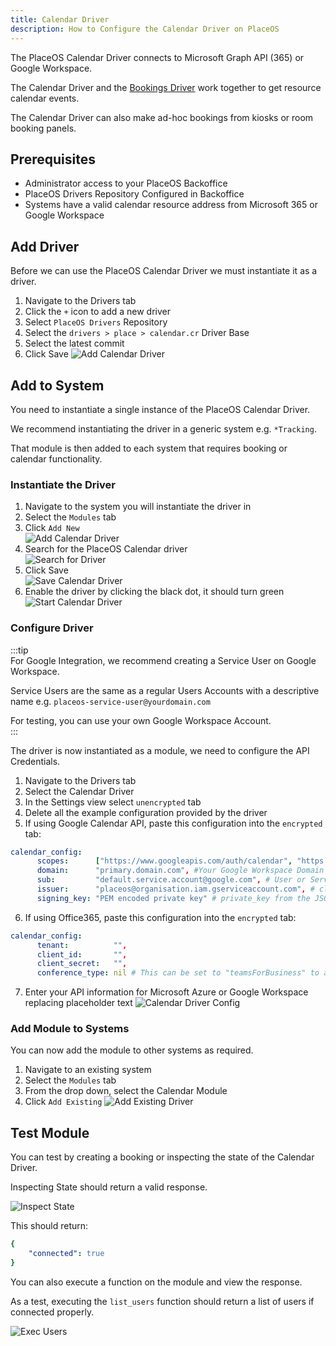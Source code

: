 ```yaml
---
title: Calendar Driver
description: How to Configure the Calendar Driver on PlaceOS
---
```


The PlaceOS Calendar Driver connects to Microsoft Graph API (365) or Google Workspace.

The Calendar Driver and the [Bookings Driver](./placeos-bookings.md) work together to get resource calendar events.

The Calendar Driver can also make ad-hoc bookings from kiosks or room booking panels.

## Prerequisites 

- Administrator access to your PlaceOS Backoffice
- PlaceOS Drivers Repository Configured in Backoffice
- Systems have a valid calendar resource address from Microsoft 365 or Google Workspace
<!-- TODO Link to Add Respository Doc after Merge -->

## Add Driver

Before we can use the PlaceOS Calendar Driver we must instantiate it as a driver.

1. Navigate to the Drivers tab
2. Click the `+` icon to add a new driver
3. Select `PlaceOS Drivers` Repository
4. Select the `drivers > place > calendar.cr` Driver Base
5. Select the latest commit
6. Click Save
![Add Calendar Driver](./assets/add-calendar-driver.png)  

## Add to System

You need to instantiate a single instance of the PlaceOS Calendar Driver.

We recommend instantiating the driver in a generic system e.g. `*Tracking`.

That module is then added to each system that requires booking or calendar functionality.

### Instantiate the Driver

1. Navigate to the system you will instantiate the driver in
2. Select the `Modules` tab
3. Click `Add New`  
![Add Calendar Driver](./assets/add-driver.png)  
4. Search for the PlaceOS Calendar driver  
![Search for Driver](./assets/search-for-driver.png)  
5. Click Save  
![Save Calendar Driver](./assets/save-cal-driver.png)  
6. Enable the driver by clicking the black dot, it should turn green  
![Start Calendar Driver](./assets/driver-started.png)  

### Configure Driver

:::tip  
For Google Integration, we recommend creating a Service User on Google Workspace.

Service Users are the same as a regular Users Accounts with a descriptive name e.g. `placeos-service-user@yourdomain.com`

For testing, you can use your own Google Workspace Account.  
:::

The driver is now instantiated as a module, we need to configure the API Credentials.
<!-- TODO these steps will need review pending GH Issues -->
1. Navigate to the Drivers tab
2. Select the Calendar Driver
3. In the Settings view select `unencrypted` tab
4. Delete all the example configuration provided by the driver
5. If using Google Calendar API, paste this configuration into the `encrypted` tab:
```yaml
calendar_config:
      scopes:      ["https://www.googleapis.com/auth/calendar", "https://www.googleapis.com/auth/admin.directory.user.readonly"],
      domain:      "primary.domain.com", #Your Google Workspace Domain
      sub:         "default.service.account@google.com", # User or Service User Account
      issuer:      "placeos@organisation.iam.gserviceaccount.com", # client_id from the JSON
      signing_key: "PEM encoded private key" # private_key from the JSON
```
6. If using Office365, paste this configuration into the `encrypted` tab:
```yaml
calendar_config:
      tenant:          "",
      client_id:       "",
      client_secret:   "",
      conference_type: nil # This can be set to "teamsForBusiness" to add a Teams link to EVERY created Event
```
7. Enter your API information for Microsoft Azure or Google Workspace replacing placeholder text
![Calendar Driver Config](./assets/calendar-driver-config.png)  

### Add Module to Systems

You can now add the module to other systems as required.

1. Navigate to an existing system
2. Select the `Modules` tab
3. From the drop down, select the Calendar Module
4. Click `Add Existing`
![Add Existing Driver](./assets/add-existing.png)  

## Test Module

You can test by creating a booking or inspecting the state of the Calendar Driver.

Inspecting State should return a valid response.

![Inspect State](./assets/inspect-state.png) 

This should return:
```yaml
{
    "connected": true
}
```

You can also execute a function on the module and view the response.

As a test, executing the `list_users` function should return a list of users if connected properly.

![Exec Users](./assets/exec-users.png) 

<!-- TODO Tutorials on Configuring email templates in Calendar Driver -->